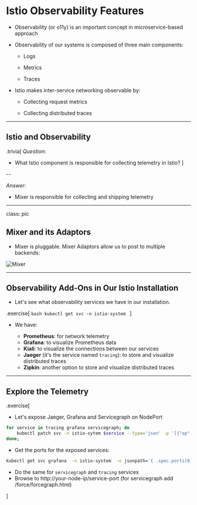 # Istio Observability Features

- Observability (or o11y) is an important concept in microservice-based approach

- Observability of our systems is composed of three main components:

  - Logs

  - Metrics

  - Traces

- Istio makes inter-service networking observable by:

  - Collecting request metrics

  - Collecting distributed traces
---
## Istio and Observability

.trivia[
*Question*:

- What Istio component is responsible for collecting telemetry in Istio?
]

--

*Answer*:

- Mixer is responsible for collecting and shipping telemetry 

---

class: pic

## Mixer and its Adaptors

- Mixer is pluggable. Mixer Adaptors allow us to post to multiple backends:

![Mixer](images/adapters.svg)

---

## Observability Add-Ons in Our Istio Installation

- Let's see what observability services we have in our installation.

.exercise[
    ```bash
    kubectl get svc -n istio-system
    ```
]

- We have: 

  - **Prometheus**: for network telemetry
  - **Grafana**: to visualize Prometheus data
  - **Kiali**: to visualize the connections between our services
  - **Jaeger** (it's the service named `tracing`): to store and visualize distributed traces
  - **Zipkin**: another option to store and visualize distributed traces

---

## Explore the Telemetry

.exercise[
- Let's expose Jaeger, Grafana and Servicegraph on NodePort

```bash
for service in tracing grafana servicegraph; do
    kubectl patch svc -n istio-sytem $service --type='json' -p '[{"op":"replace","path":"/spec/type","value":"NodePort"}]'
done;
```
- Get the ports for the exposed services:

```bash
kubectl get svc grafana  -n istio-system  -o jsonpath='{ .spec.ports[0].nodePort }{"\n"}'
```

- Do the same for `servicegraph` and `tracing` services
- Browse to http://your-node-ip/service-port (for servicegraph add /force/forcegraph.html)
    
]

